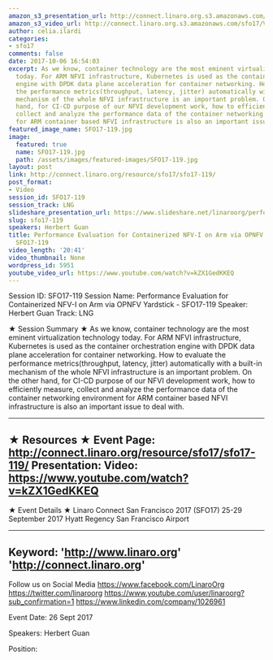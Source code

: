 ```yaml
---
amazon_s3_presentation_url: http://connect.linaro.org.s3.amazonaws.com/sfo17/Presentations/SFO17-119%20-%20Performance%20Evaluation%20for%20Containerized%20NFV-I%20on%20Arm%20via%20OPNFV%20Yardstick.pptx.pdf
amazon_s3_video_url: http://connect.linaro.org.s3.amazonaws.com/sfo17/Videos/SFO17-119%20-%20Performance%20Evaluation%20for%20Containerized%20NFV-I%20on%20Arm%20via%20OPNFV%20Yardstick.mp4
author: celia.ilardi
categories:
- sfo17
comments: false
date: 2017-10-06 16:54:03
excerpt: As we know, container technology are the most eminent virtualization technology
  today. For ARM NFVI infrastructure, Kubernetes is used as the container orchestration
  engine with DPDK data plane acceleration for container networking. How to evaluate
  the performance metrics(throughput, latency, jitter) automatically with a built-in
  mechanism of the whole NFVI infrastructure is an important problem. On the other
  hand, for CI-CD purpose of our NFVI development work, how to efficiently measure,
  collect and analyze the performance data of the container networking environment
  for ARM container based NFVI infrastructure is also an important issue to deal with.
featured_image_name: SFO17-119.jpg
image:
  featured: true
  name: SFO17-119.jpg
  path: /assets/images/featured-images/SFO17-119.jpg
layout: post
link: http://connect.linaro.org/resource/sfo17/sfo17-119/
post_format:
- Video
session_id: SFO17-119
session_track: LNG
slideshare_presentation_url: https://www.slideshare.net/linaroorg/performance-evaluation-for-containerized-nfvi-on-arm-via-opnfv-yardstick-sfo17119
slug: sfo17-119
speakers: Herbert Guan
title: Performance Evaluation for Containerized NFV-I on Arm via OPNFV Yardstick -
  SFO17-119
video_length: '20:41'
video_thumbnail: None
wordpress_id: 5951
youtube_video_url: https://www.youtube.com/watch?v=kZX1GedKKEQ
---
```


Session ID: SFO17-119
Session Name: Performance Evaluation for Containerized NFV-I on Arm via OPNFV Yardstick - SFO17-119
Speaker: Herbert Guan
Track: LNG

★ Session Summary ★
As we know, container technology are the most eminent virtualization technology today. For ARM NFVI infrastructure, Kubernetes is used as the container orchestration engine with DPDK data plane acceleration for container networking. How to evaluate the performance metrics(throughput, latency, jitter) automatically with a built-in mechanism of the whole NFVI infrastructure is an important problem. On the other hand, for CI-CD purpose of our NFVI development work, how to efficiently measure, collect and analyze the performance data of the container networking environment for ARM container based NFVI infrastructure is also an important issue to deal with.

---------------------------------------------------
★ Resources ★
Event Page: http://connect.linaro.org/resource/sfo17/sfo17-119/
Presentation:
Video: https://www.youtube.com/watch?v=kZX1GedKKEQ
---------------------------------------------------

★ Event Details ★
Linaro Connect San Francisco 2017 (SFO17)
25-29 September 2017
Hyatt Regency San Francisco Airport

---------------------------------------------------
Keyword:
'http://www.linaro.org'
'http://connect.linaro.org'
---------------------------------------------------
Follow us on Social Media
https://www.facebook.com/LinaroOrg
https://twitter.com/linaroorg
https://www.youtube.com/user/linaroorg?sub_confirmation=1
https://www.linkedin.com/company/1026961

Event Date: 26 Sept 2017

Speakers: Herbert Guan

Position: